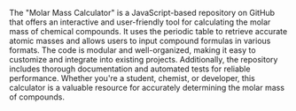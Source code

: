 The "Molar Mass Calculator" is a JavaScript-based repository on GitHub that offers an interactive and user-friendly tool for calculating the molar mass of chemical compounds. It uses the periodic table to retrieve accurate atomic masses and allows users to input compound formulas in various formats. The code is modular and well-organized, making it easy to customize and integrate into existing projects. Additionally, the repository includes thorough documentation and automated tests for reliable performance. Whether you're a student, chemist, or developer, this calculator is a valuable resource for accurately determining the molar mass of compounds.
